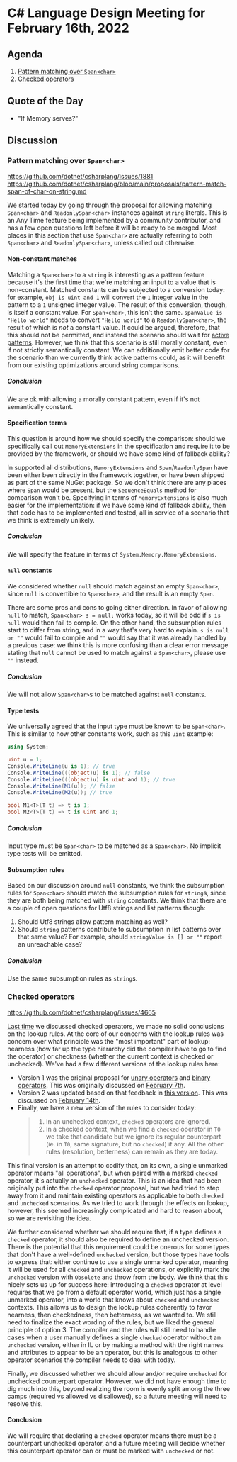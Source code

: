# C# Language Design Meeting for February 16th, 2022

## Agenda

1. [Pattern matching over `Span<char>`](#pattern-matching-over-spanchar)
2. [Checked operators](#checked-operators)

## Quote of the Day

- "If Memory serves?"

## Discussion


### Pattern matching over `Span<char>`

https://github.com/dotnet/csharplang/issues/1881  
https://github.com/dotnet/csharplang/blob/main/proposals/pattern-match-span-of-char-on-string.md

We started today by going through the proposal for allowing matching `Span<char>` and `ReadonlySpan<char>` instances against `string` literals. This is an
Any Time feature being implemented by a community contributor, and has a few open questions left before it will be ready to be merged. Most places in this section
that use `Span<char>` are actually referring to both `Span<char>` and `ReadonlySpan<char>`, unless called out otherwise.

#### Non-constant matches

Matching a `Span<char>` to a `string` is interesting as a pattern feature because it's the first time that we're matching an input to a value that is non-constant.
Matched constants can be subjected to a conversion today: for example, `obj is uint and 1` will convert the `1` integer value in the pattern to a `1` unsigned
integer value. The result of this conversion, though, is itself a constant value. For `Span<char>`, this isn't the same. `spanValue is "Hello world"` needs to
convert `"Hello world"` to a `ReadonlySpan<char>`, the result of which is _not_ a constant value. It could be argued, therefore, that this should not be permitted,
and instead the scenario should wait for [active patterns](https://github.com/dotnet/csharplang/issues/1047). However, we think that this scenario is still morally
constant, even if not strictly semantically constant. We can additionally emit better code for the scenario than we currently think active patterns could, as it will
benefit from our existing optimizations around string comparisons.

##### Conclusion

We are ok with allowing a morally constant pattern, even if it's not semantically constant.

#### Specification terms

This question is around how we should specify the comparison: should we specifically call out `MemoryExtensions` in the specification and require it to be provided
by the framework, or should we have some kind of fallback ability?

In supported all distributions, `MemoryExtensions` and `Span`/`ReadonlySpan` have been either been directly in the framework together, or have been shipped as part
of the same NuGet package. So we don't think there are any places where `Span` would be present, but the `SequenceEquals` method for comparison won't be.
Specifying in terms of `MemoryExtensions` is also much easier for the implementation: if we have some kind of fallback ability, then that code has to be implemented
and tested, all in service of a scenario that we think is extremely unlikely.

##### Conclusion

We will specify the feature in terms of `System.Memory.MemoryExtensions`.

#### `null` constants

We considered whether `null` should match against an empty `Span<char>`, since `null` is convertible to `Span<char>`, and the result is an empty `Span`.

There are some pros and cons to going either direction. In favor of allowing `null` to match, `Span<char> s = null;` works today, so it will be odd if `s is null`
would then fail to compile. On the other hand, the subsumption rules start to differ from string, and in a way that's very hard to explain. `s is null or ""` would
fail to compile and `""` would say that it was already handled by a previous case: we think this is more confusing than a clear error message stating that `null`
cannot be used to match against a `Span<char>`, please use `""` instead.

##### Conclusion

We will not allow `Span<char>`s to be matched against `null` constants.

#### Type tests

We universally agreed that the input type must be known to be `Span<char>`. This is similar to how other constants work, such as this `uint` example:

```cs
using System;

uint u = 1;
Console.WriteLine(u is 1); // true
Console.WriteLine(((object)u) is 1); // false
Console.WriteLine(((object)u) is uint and 1); // true
Console.WriteLine(M1(u)); // false
Console.WriteLine(M2(u)); // true

bool M1<T>(T t) => t is 1;
bool M2<T>(T t) => t is uint and 1;
```

##### Conclusion

Input type must be `Span<char>` to be matched as a `Span<char>`. No implicit type tests will be emitted.

#### Subsumption rules

Based on our discussion around `null` constants, we think the subsumption rules for `Span<char>` should match the subsumption rules for `string`s, since they are both
being matched with `string` constants. We think that there are a couple of open questions for Utf8 strings and list patterns though:

1. Should Utf8 strings allow pattern matching as well?
2. Should `string` patterns contribute to subsumption in list patterns over that same value? For example, should `stringValue is [] or ""` report an unreachable case?

##### Conclusion

Use the same subsumption rules as `string`s.

### Checked operators

https://github.com/dotnet/csharplang/issues/4665

[Last time](LDM-2022-02-14.md#checked-operators) we discussed checked operators, we made no solid conclusions on the lookup rules. At the core of our concerns
with the lookup rules was concern over what principle was the "most important" part of lookup: nearness (how far up the type hierarchy did the compiler have to
go to find the operator) or checkness (whether the current context is checked or unchecked). We've had a few different versions of the lookup rules here:

* Version 1 was the original proposal for
[unary operators](https://github.com/dotnet/csharplang/blob/7dcc4e6903e2d80b52d21bd8901df964cd16a708/proposals/checked-user-defined-operators.md#unary-operator-overload-resolution)
and
[binary operators](https://github.com/dotnet/csharplang/blob/7dcc4e6903e2d80b52d21bd8901df964cd16a708/proposals/checked-user-defined-operators.md#binary-operator-overload-resolution).
This was originally discussed on [February 7th](LDM-2022-02-07.md#overload-resolution).
* Version 2 was updated based on that feedback in
[this version](https://github.com/dotnet/csharplang/blob/136d05563a881a451b78034196e4a5becfcc28bc/proposals/checked-user-defined-operators.md#unary-operator-overload-resolution).
This was discussed on [February 14th](LDM-2022-02-14.md#checked-operators).
* Finally, we have a new version of the rules to consider today:
    > 1. In an unchecked context, `checked` operators are ignored.
    > 2. In a checked context, when we find a `checked` operator in `T0` we take that candidate but we ignore its regular counterpart (ie. in `T0`, same signature, but no `checked`) if any.
    > All the other rules (resolution, betterness) can remain as they are today.

This final version is an attempt to codify that, on its own, a single unmarked operator means "all operations", but when paired with a marked `checked` operator,
it's actually an `unchecked` operator. This is an idea that had been originally put into the `checked` operator proposal, but we had tried to step away from it
and maintain existing operators as applicable to both `checked` and `unchecked` scenarios. As we tried to work through the effects on lookup, however, this seemed
increasingly complicated and hard to reason about, so we are revisiting the idea.

We further considered whether we should require that, if a type defines a `checked` operator, it should also be required to define an unchecked version. There is
the potential that this requirement could be onerous for some types that don't have a well-defined `unchecked` version, but those types have tools to express that:
either continue to use a single unmarked operator, meaning it will be used for all `checked` and `unchecked` operations, or explicitly mark the `unchecked` version
with `Obsolete` and throw from the body. We think that this nicely sets us up for success here: introducing a `checked` operator at level requires that we go from a
default operator world, which just has a single unmarked operator, into a world that knows about `checked` and `unchecked` contexts. This allows us to design the
lookup rules coherently to favor nearness, then checkedness, then betterness, as we wanted to. We still need to finalize the exact wording of the rules, but we liked
the general principle of option 3. The compiler and the rules will still need to handle cases when a user manually defines a single `checked` operator without an
`unchecked` version, either in IL or by making a method with the right names and attributes to appear to be an operator, but this is analogous to other operator
scenarios the compiler needs to deal with today.

Finally, we discussed whether we should allow and/or require `unchecked` for unchecked counterpart operator. However, we did not have enough time to dig much into
this, beyond realizing the room is evenly split among the three camps (required vs allowed vs disallowed), so a future meeting will need to resolve this.

#### Conclusion

We will require that declaring a `checked` operator means there must be a counterpart unchecked operator, and a future meeting will decide whether this counterpart
operator can or must be marked with `unchecked` or not.
